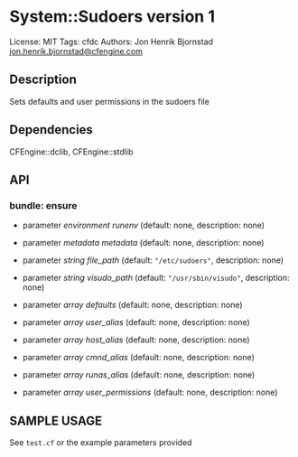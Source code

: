 # System::Sudoers version 1

License: MIT
Tags: cfdc
Authors: Jon Henrik Bjornstad <jon.henrik.bjornstad@cfengine.com>

## Description
Sets defaults and user permissions in the sudoers file

## Dependencies
CFEngine::dclib, CFEngine::stdlib

## API
### bundle: ensure
* parameter _environment_ *runenv* (default: none, description: none)

* parameter _metadata_ *metadata* (default: none, description: none)

* parameter _string_ *file_path* (default: `"/etc/sudoers"`, description: none)

* parameter _string_ *visudo_path* (default: `"/usr/sbin/visudo"`, description: none)

* parameter _array_ *defaults* (default: none, description: none)

* parameter _array_ *user_alias* (default: none, description: none)

* parameter _array_ *host_alias* (default: none, description: none)

* parameter _array_ *cmnd_alias* (default: none, description: none)

* parameter _array_ *runas_alias* (default: none, description: none)

* parameter _array_ *user_permissions* (default: none, description: none)


## SAMPLE USAGE
See `test.cf` or the example parameters provided

